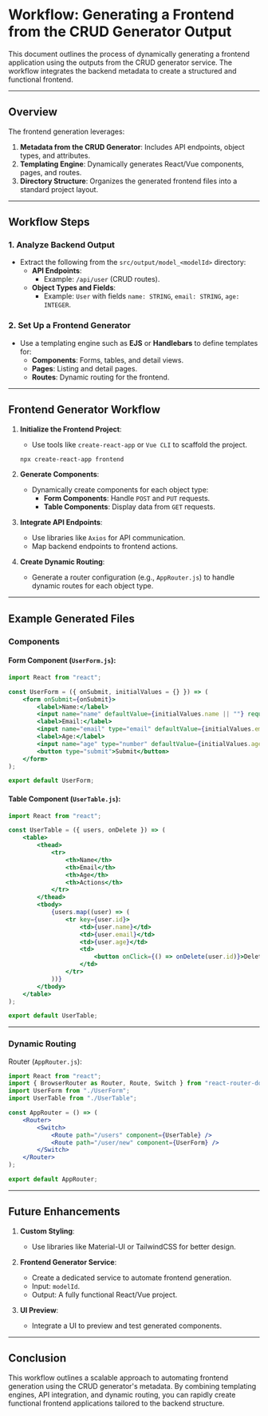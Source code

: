 
<!-- NOTE: NOT IMPLEMENTED -->
# Workflow: Generating a Frontend from the CRUD Generator Output

This document outlines the process of dynamically generating a frontend application using the outputs from the CRUD generator service. The workflow integrates the backend metadata to create a structured and functional frontend.

---

## Overview

The frontend generation leverages:
1. **Metadata from the CRUD Generator**: Includes API endpoints, object types, and attributes.
2. **Templating Engine**: Dynamically generates React/Vue components, pages, and routes.
3. **Directory Structure**: Organizes the generated frontend files into a standard project layout.

---

## Workflow Steps

### 1. Analyze Backend Output
- Extract the following from the `src/output/model_<modelId>` directory:
  - **API Endpoints**:
    - Example: `/api/user` (CRUD routes).
  - **Object Types and Fields**:
    - Example: `User` with fields `name: STRING`, `email: STRING`, `age: INTEGER`.

### 2. Set Up a Frontend Generator
- Use a templating engine such as **EJS** or **Handlebars** to define templates for:
  - **Components**: Forms, tables, and detail views.
  - **Pages**: Listing and detail pages.
  - **Routes**: Dynamic routing for the frontend.

---

## Frontend Generator Workflow

1. **Initialize the Frontend Project**:
   - Use tools like `create-react-app` or `Vue CLI` to scaffold the project.
   ```bash
   npx create-react-app frontend
   ```

2. **Generate Components**:
   - Dynamically create components for each object type:
     - **Form Components**: Handle `POST` and `PUT` requests.
     - **Table Components**: Display data from `GET` requests.

3. **Integrate API Endpoints**:
   - Use libraries like `Axios` for API communication.
   - Map backend endpoints to frontend actions.

4. **Create Dynamic Routing**:
   - Generate a router configuration (e.g., `AppRouter.js`) to handle dynamic routes for each object type.

---

## Example Generated Files

### **Components**
#### Form Component (`UserForm.js`):
```jsx
import React from "react";

const UserForm = ({ onSubmit, initialValues = {} }) => (
    <form onSubmit={onSubmit}>
        <label>Name:</label>
        <input name="name" defaultValue={initialValues.name || ""} required />
        <label>Email:</label>
        <input name="email" type="email" defaultValue={initialValues.email || ""} required />
        <label>Age:</label>
        <input name="age" type="number" defaultValue={initialValues.age || ""} />
        <button type="submit">Submit</button>
    </form>
);

export default UserForm;
```

#### Table Component (`UserTable.js`):
```jsx
import React from "react";

const UserTable = ({ users, onDelete }) => (
    <table>
        <thead>
            <tr>
                <th>Name</th>
                <th>Email</th>
                <th>Age</th>
                <th>Actions</th>
            </tr>
        </thead>
        <tbody>
            {users.map((user) => (
                <tr key={user.id}>
                    <td>{user.name}</td>
                    <td>{user.email}</td>
                    <td>{user.age}</td>
                    <td>
                        <button onClick={() => onDelete(user.id)}>Delete</button>
                    </td>
                </tr>
            ))}
        </tbody>
    </table>
);

export default UserTable;
```

---

### **Dynamic Routing**
Router (`AppRouter.js`):
```jsx
import React from "react";
import { BrowserRouter as Router, Route, Switch } from "react-router-dom";
import UserForm from "./UserForm";
import UserTable from "./UserTable";

const AppRouter = () => (
    <Router>
        <Switch>
            <Route path="/users" component={UserTable} />
            <Route path="/user/new" component={UserForm} />
        </Switch>
    </Router>
);

export default AppRouter;
```

---

## Future Enhancements

1. **Custom Styling**:
   - Use libraries like Material-UI or TailwindCSS for better design.

2. **Frontend Generator Service**:
   - Create a dedicated service to automate frontend generation.
   - Input: `modelId`.
   - Output: A fully functional React/Vue project.

3. **UI Preview**:
   - Integrate a UI to preview and test generated components.

---

## Conclusion

This workflow outlines a scalable approach to automating frontend generation using the CRUD generator's metadata. By combining templating engines, API integration, and dynamic routing, you can rapidly create functional frontend applications tailored to the backend structure.
